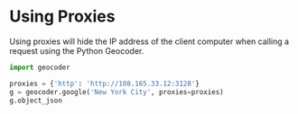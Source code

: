 # Using Proxies

Using proxies will hide the IP address of the client computer when calling a request
using the Python Geocoder.

```python
import geocoder

proxies = {'http': 'http://108.165.33.12:3128'}
g = geocoder.google('New York City', proxies=proxies)
g.object_json
```
